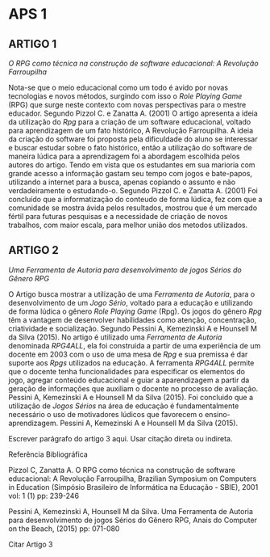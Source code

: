 # APS 1

## ARTIGO 1

*O RPG como técnica na construção de software educacional: A Revolução Farroupilha*

Nota-se que o meio educacional como um todo é avido por novas tecnologias e novos métodos, surgindo com isso o *Role Playing Game* (RPG) que surge neste contexto com novas perspectivas para o mestre educador. Segundo Pizzol C. e Zanatta A. (2001)
O artigo apresenta a ideia da utilização do *Rpg* para a criação de um software educacional, voltado para aprendizagem de um fato histórico, A Revolução Farroupilha.
A ideia da criação do software foi proposta pela dificuldade do aluno se interessar e buscar estudar sobre o fato histórico, então a utilização do software de maneira lúdica para a aprendizagem foi a abordagem escolhida pelos autores do artigo. Tendo em vista que os estudantes em sua marioria com grande acesso a informação gastam seu tempo com jogos e bate-papos, utilizando a internet para a busca, apenas copiando o assunto e não verdadeiramente o estudando-o. Segundo Pizzol C. e Zanatta A. (2001)
Foi concluído que a informatização do conteudo de forma lúdica, fez com que a comunidade se mostra ávida pelos resultados, mostrou que é um mercado fértil para futuras pesquisas e a necessidade de criação de novos trabalhos, com maior escala, para melhor união dos metodos utilizados. 


## ARTIGO 2

*Uma Ferramenta de Autoria para desenvolvimento de jogos Sérios do Gênero RPG*

O Artigo busca mostrar a utilização de uma *Ferramenta de Autoria*, para o desenvolvimento de um *Jogo Sério*, voltado para a educação e utilizando de forma lúdica o gênero *Role Playing Game* (Rpg).
Os jogos do gênero *Rpg* têm a vantagem de desenvolver habilidades como atenção, concentração, criatividade e socialização. Segundo Pessini A, Kemezinski A e Hounsell M da Silva (2015).
No artigo é utilizado uma *Ferramenta de Autoria* denominada *RPG4ALL*, ela foi construida a partir de uma experiência de um docente em 2003 com o uso de uma mesa de *Rpg* e sua premissa é dar suporte aos *Rpgs* utilizados na educação.
A ferramenta *RPG4ALL* permite que o docente tenha funcionalidades para especificar os elementos do jogo, agregar conteúdo educacional e guiar a aparendizagem a partir da geração de informações que auxiliam o docente no processo de avaliação. Pessini A, Kemezinski A e Hounsell M da Silva (2015).
Foi concluido que a utilização de *Jogos Sérios* na área de educação é fundamentalmente necessário o uso de motivadores lúdicos que favorecem o ensino-aprendizagem. Pessini A, Kemezinski A e Hounsell M da Silva (2015).


Escrever parágrafo do artigo 3 aqui. Usar citação direta ou indireta.

Referência Bibliográfica

Pizzol C, Zanatta A. O RPG como técnica na construção de software educacional: A Revolução Farroupilha, Brazilian Symposium on Computers in Education (Simpósio Brasileiro de Informática na Educação - SBIE), 2001 vol: 1 (1) pp: 239-246

Pessini A, Kemezinski A, Hounsell M da Silva. Uma Ferramenta de Autoria para desenvolvimento de jogos Sérios do Gênero RPG, Anais do Computer on the Beach, (2015) pp: 071-080

Citar Artigo 3
